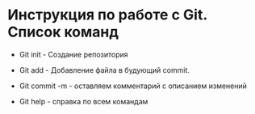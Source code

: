 # Инструкция по работе с Git. Список команд

* Git init - Создание репозитория
* Git add - Добавление  файла в будующий commit.

* Git commit -m - оставляем комментарий с описанием изменений
* Git help - справка по всем командам
